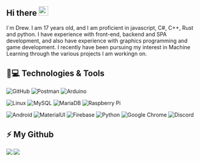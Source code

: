 ## Hi there <img src="https://media.giphy.com/media/hvRJCLFzcasrR4ia7z/giphy.gif" width="25px"></a>

I´m Drew. I am 17 years old, and I am proficient in javascript, C#, C++, Rust and python. I have experience with front-end, backend and SPA development, and also have experience with graphics programming and game development. I recently have been pursuing my interest in Machine Learning through the various projects I am workingn on.

## 🚀💻 Technologies & Tools

  ![GitHub](https://img.shields.io/badge/-GitHub-181717?style=flat-square&logo=github)
  ![Postman](https://img.shields.io/badge/Postman-black?style=flat-square&logo=postman)
  ![Arduino](https://img.shields.io/badge/Arduino-black?style=flat-square&logo=arduino)

  ![Linux](https://img.shields.io/badge/Linux-black?style=flat-square&logo=linux)
  ![MySQL](https://img.shields.io/badge/-MySQL-black?style=flat-square&logo=mysql)
  ![MariaDB](https://img.shields.io/badge/MariaDB-black?style=flat-square&logo=mariadb)
  ![Raspberry Pi](https://img.shields.io/badge/-Raspberry%20Pi-C51A4A?style=flat-square&logo=Raspberry-Pi)

  ![Android](https://img.shields.io/badge/Android-05150C?style=flat-square&logo=android)
  ![MaterialUI](https://img.shields.io/badge/-MatrialUI-0081CB?style=flat-square&logo=material-UI)
  ![Firebase](https://img.shields.io/badge/Firebase-black?style=flat-square&logo=firebase)
  ![Python](https://img.shields.io/badge/-Python-black?style=flat-square&logo=Python)
  ![Google Chrome](https://img.shields.io/badge/Chrome-black?style=flat-square&logo=google-chrome)
  ![Discord](https://img.shields.io/badge/Discord-black?style=flat-square&logo=discord)


## ⚡ My Github

<img align="left" src="https://github-readme-stats.vercel.app/api?username=drewdapilot&show_icons=true&count_private=true&theme=gruvbox" />
<img src="https://github-readme-stats.vercel.app/api/top-langs/?username=drewdapilot&layout=compact&count_private=true&theme=gruvbox" />
